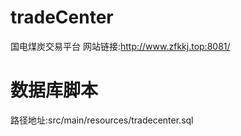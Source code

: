 # tradeCenter
国电煤炭交易平台
网站链接:http://www.zfkkj.top:8081/
# 数据库脚本
路径地址:src/main/resources/tradecenter.sql  
